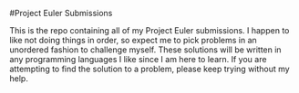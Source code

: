 #Project Euler Submissions

This is the repo containing all of my Project Euler submissions. I happen to like not doing things in order, so expect me to pick problems in an unordered fashion to challenge myself. These solutions will be written in any programming languages I like since I am here to learn. If you are attempting to find the solution to a problem, please keep trying without my help.
